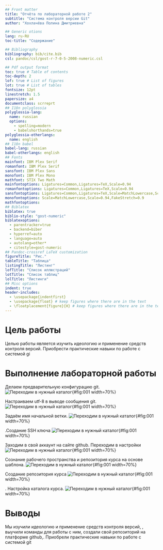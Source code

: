 ```yaml
---
## Front matter
title: "Отчёта по лабораторной работе 2"
subtitle: "Система контроля версии Git"
author: "Хохлачёва Полина Дмитриевна"

## Generic otions
lang: ru-RU
toc-title: "Содержание"

## Bibliography
bibliography: bib/cite.bib
csl: pandoc/csl/gost-r-7-0-5-2008-numeric.csl

## Pdf output format
toc: true # Table of contents
toc-depth: 2
lof: true # List of figures
lot: true # List of tables
fontsize: 12pt
linestretch: 1.5
papersize: a4
documentclass: scrreprt
## I18n polyglossia
polyglossia-lang:
  name: russian
  options:
	- spelling=modern
	- babelshorthands=true
polyglossia-otherlangs:
  name: english
## I18n babel
babel-lang: russian
babel-otherlangs: english
## Fonts
mainfont: IBM Plex Serif
romanfont: IBM Plex Serif
sansfont: IBM Plex Sans
monofont: IBM Plex Mono
mathfont: STIX Two Math
mainfontoptions: Ligatures=Common,Ligatures=TeX,Scale=0.94
romanfontoptions: Ligatures=Common,Ligatures=TeX,Scale=0.94
sansfontoptions: Ligatures=Common,Ligatures=TeX,Scale=MatchLowercase,Scale=0.94
monofontoptions: Scale=MatchLowercase,Scale=0.94,FakeStretch=0.9
mathfontoptions:
## Biblatex
biblatex: true
biblio-style: "gost-numeric"
biblatexoptions:
  - parentracker=true
  - backend=biber
  - hyperref=auto
  - language=auto
  - autolang=other*
  - citestyle=gost-numeric
## Pandoc-crossref LaTeX customization
figureTitle: "Рис."
tableTitle: "Таблица"
listingTitle: "Листинг"
lofTitle: "Список иллюстраций"
lotTitle: "Список таблиц"
lolTitle: "Листинги"
## Misc options
indent: true
header-includes:
  - \usepackage{indentfirst}
  - \usepackage{float} # keep figures where there are in the text
  - \floatplacement{figure}{H} # keep figures where there are in the text
---
```


# Цель работы

Целью работы является изучить идеологию и применение средств 
контроля версий. Приобрести практические навыки по работе с системой 
gi
# Выполнение лабораторной работы

Делаем предварительную конфигурацию git.
![Переходим в нужный каталог](image/photo_5213440619572226222_y.jpg){#fig:001 width=70%}

Настраиваем utf-8 в выводе сообщения git.
![Переходим в нужный каталог](image/photo_5213440619572226223_x.jpg){#fig:001 width=70%}

Задаём имя начальной ветки.
![Переходим в нужный каталог](image/photo_5213440619572226225_x.jpg){#fig:001 width=70%}

.Создание SSH ключа
![Переходим в нужный каталог](image/photo_5213440619572226226_x.jpg){#fig:001 width=70%}

Заходим в свой аккаунт на сайте github. Переходим в настройки
![Переходим в нужный каталог](image/photo_5213440619572226227_x.jpg){#fig:001 width=70%}

Сознание рабочего пространства и репозитория курса на основе шаблона.
![Переходим в нужный каталог](image/photo_5213440619572226228_y.jpg){#fig:001 width=70%}

 Создание репозитория курса
![Переходим в нужный каталог](image/photo_5213440619572226230_y.jpg){#fig:001 width=70%}

. Настройка каталога курса.
![Переходим в нужный каталог](image/photo_5213440619572226231_x.jpg){#fig:001 width=70%}

# Выводы

Мы изучили идеологию и применение средств контроля версий, , выучили команды
для работы с ним, создали свой репозиторий на платформе github,. Приобрели
практические навыки по работе с системой git

